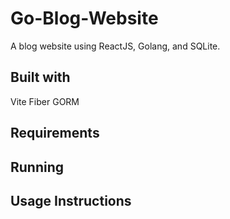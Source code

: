 # Go-Blog-Website
A blog website using ReactJS, Golang, and SQLite.

## Built with
Vite
Fiber
GORM

## Requirements

## Running

## Usage Instructions
